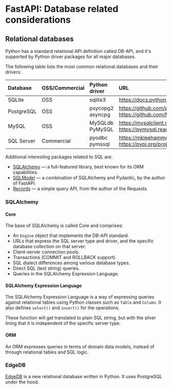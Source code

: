 # FastAPI: Database related considerations

## Relational databases

Python has a standard relational API definition called DB-API, and it's supported by Python driver packages for all major databases.

The following table lists the most common relational databases and their drivers:

| Database | OSS/Commercial | Python driver | URL |
| :------- | :------------- | :------------ | :-- |
| SQLite | OSS | sqlite3 | https://docs.python.org/3/library/sqlite3.html |
| PostgreSQL | OSS | psycopg2<br>asyncpg | https://github.com/psycopg/psycopg2<br>https://github.com/MagicStack/asyncpg |
| MySQL | OSS | MySQLdb<br>PyMySQL | https://mysqlclient.readthedocs.io/<br>https://pymysql.readthedocs.io/en/latest/ |
| SQL Server | Commercial | pyodbc<br>pymssql | https://mkleehammer.github.io/pyodbc/<br>https://pypi.org/project/pymssql/ |

Additional interesting packages related to SQL are:

+ [SQLAlchemy](https://www.sqlalchemy.org/) &mdash; a full-featured library, best known for its ORM capabilities.
+ [SQLModel](https://sqlmodel.tiangolo.com/) &mdash; a combination of SQLAlchemy and Pydantic, by the author of FastAPI.
+ [Records](https://github.com/kennethreitz/records) &mdash; a simple query API, from the author of the Requests.

### SQLAlchemy

#### Core

The base of SQLAlchemy is called Core and comprises:
+ An `Engine` object that implements the DB-API standard.
+ URLs that express the SQL server type and driver, and the specific database collection on that server.
+ Client-server connection pools.
+ Transactions (COMMIT and ROLLBACK support).
+ SQL dialect differences among various database types.
+ Direct SQL (text string) queries.
+ Queries in the SQLAlchemy Expression Language.

#### SQLAlchemy Expression Language

The SQLAlchemy Expression Language is a way of expressing queries against relational tables using Python classes such as `Table` and `Column`. It also defines `select()` and `insert()` for the operations.

These function will get translated to plain SQL string, but with the silver lining that it is independent of the specific server type.

#### ORM

An ORM expresses queries in terms of domain data models, instead of through relational tables and SQL logic.

### EdgeDB

[EdgeDB](https://www.edgedb.com/) is a new relational database written in Python. It uses PostgreSQL under the hood.


